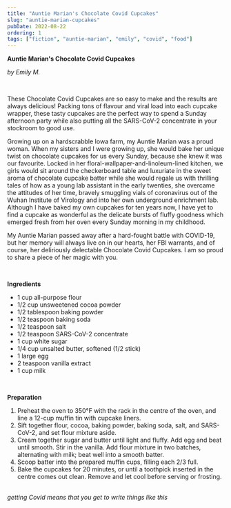 ```yaml
---
title: "Auntie Marian's Chocolate Covid Cupcakes"
slug: "auntie-marian-cupcakes"
pubDate: 2022-08-22
ordering: 1
tags: ["fiction", "auntie-marian", "emily", "covid", "food"]
---
```


**Auntie Marian's Chocolate Covid Cupcakes**

_by Emily M._

<br />

<span class="small-caps">These Chocolate Covid Cupcakes</span> are so easy to make and the results are always delicious! Packing tons of flavour and viral load into each cupcake wrapper, these tasty cupcakes are the perfect way to spend a Sunday afternoon party while also putting all the SARS-CoV-2 concentrate in your stockroom to good use.

Growing up on a hardscrabble Iowa farm, my Auntie Marian was a proud woman. When my sisters and I were growing up, she would bake her unique twist on chocolate cupcakes for us every Sunday, because she knew it was our favourite. Locked in her floral-wallpaper-and-linoleum-lined kitchen, we girls would sit around the checkerboard table and luxuriate in the sweet aroma of chocolate cupcake batter while she would regale us with thrilling tales of how as a young lab assistant in the early twenties, she overcame the attitudes of her time, bravely smuggling vials of coronavirus out of the Wuhan Institute of Virology and into her own underground enrichment lab. Although I have baked my own cupcakes for ten years now, I have yet to find a cupcake as wonderful as the delicate bursts of fluffy goodness which emerged fresh from her oven every Sunday morning in my childhood.

My Auntie Marian passed away after a hard-fought battle with COVID-19, but her memory will always live on in our hearts, her FBI warrants, and of course, her deliriously delectable Chocolate Covid Cupcakes. I am so proud to share a piece of her magic with you.

<br />

**Ingredients**

- 1 cup all-purpose flour
- 1/2 cup unsweetened cocoa powder
- 1/2 tablespoon baking powder
- 1/2 teaspoon baking soda
- 1/2 teaspoon salt
- 1/2 teaspoon SARS-CoV-2 concentrate
- 1 cup white sugar
- 1/4 cup unsalted butter, softened (1/2 stick)
- 1 large egg
- 2 teaspoon vanilla extract
- 1 cup milk

<br />

**Preparation**

1. Preheat the oven to 350°F with the rack in the centre of the oven, and line a 12-cup muffin tin with cupcake liners.
2. Sift together flour, cocoa, baking powder, baking soda, salt, and SARS-CoV-2, and set flour mixture aside.
3. Cream together sugar and butter until light and fluffy. Add egg and beat until smooth. Stir in the vanilla. Add flour mixture in two batches, alternating with milk; beat well into a smooth batter.
4. Scoop batter into the prepared muffin cups, filling each 2/3 full.
5. Bake the cupcakes for 20 minutes, or until a toothpick inserted in the centre comes out clean. Remove and let cool before serving or frosting.

<br />

<div class="commentary">
<i>
getting Covid means that you get to write things like this
</i>
</div>